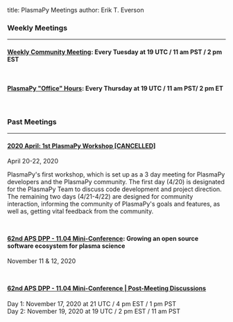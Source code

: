 title: PlasmaPy Meetings
author: Erik T. Everson

### Weekly Meetings

----

#### [Weekly Community Meeting](./weekly): Every Tuesday at 19 UTC / 11 am PST / 2 pm EST

<div style="height: 12px"><!-- Adding vertical whitespace --></div>

#### [PlasmaPy "Office" Hours](./office_hours): Every Thursday at 19 UTC / 11 am PST/ 2 pm ET

<br/>

<!--
### Upcoming Meetings

----

<br/>
-->

### Past Meetings

----

#### [2020 April:  1st PlasmaPy Workshop [CANCELLED]](1st_workshop_2020_at_bryn_mawr)
April 20-22, 2020

PlasmaPy's first workshop, which is set up as a 3 day meeting for PlasmaPy developers and 
the PlasmaPy community. The first day (4/20) is designated for the PlasmaPy Team to discuss
code development and project direction.  The remaining two days (4/21-4/22) are designed 
for community interaction, informing the community of PlasmaPy's goals and features, as 
well as, getting vital feedback from the community.

<div style="height: 12px"><!-- Adding vertical whitespace --></div>

#### [62nd APS DPP - 11.04 Mini-Conference](https://engage.aps.org/dpp/meetings/annual-meeting/mini-conferences): Growing an open source software ecosystem for plasma science
November 11 & 12, 2020

<div style="height: 12px"><!-- Adding vertical whitespace --></div>

#### [62nd APS DPP - 11.04 Mini-Conference | Post-Meeting Discussions](./aps/62nd_dpp_mini_conf_followups)
Day 1: November 17, 2020 at 21 UTC / 4 pm EST / 1 pm PST<br/>
Day 2: November 19, 2020 at 19 UTC / 2 pm EST / 11 am PST
